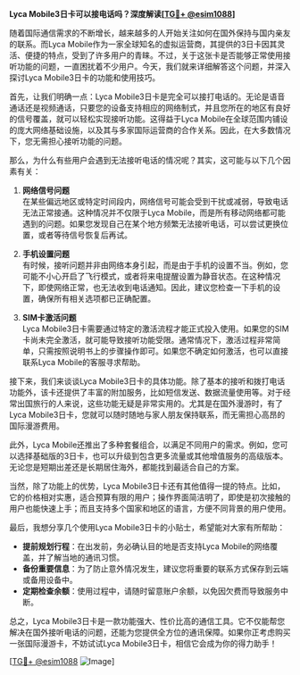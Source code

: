 **Lyca Mobile3日卡可以接电话吗？深度解读[[TG💪+ @esim1088](https://t.me/s/esim1088)]**

随着国际通信需求的不断增长，越来越多的人开始关注如何在国外保持与国内亲友的联系。而Lyca Mobile作为一家全球知名的虚拟运营商，其提供的3日卡因其灵活、便捷的特点，受到了许多用户的青睐。不过，关于这张卡是否能够正常使用接听功能的问题，一直困扰着不少用户。今天，我们就来详细解答这个问题，并深入探讨Lyca Mobile3日卡的功能和使用技巧。

首先，让我们明确一点：Lyca Mobile3日卡是完全可以接打电话的。无论是语音通话还是视频通话，只要您的设备支持相应的网络制式，并且您所在的地区有良好的信号覆盖，就可以轻松实现接听功能。这得益于Lyca Mobile在全球范围内铺设的庞大网络基础设施，以及其与多家国际运营商的合作关系。因此，在大多数情况下，您无需担心接听功能的问题。

那么，为什么有些用户会遇到无法接听电话的情况呢？其实，这可能与以下几个因素有关：

1. **网络信号问题**  
   在某些偏远地区或特定时间段内，网络信号可能会受到干扰或减弱，导致电话无法正常接通。这种情况并不仅限于Lyca Mobile，而是所有移动网络都可能遇到的问题。如果您发现自己在某个地方频繁无法接听电话，可以尝试更换位置，或者等待信号恢复后再试。

2. **手机设置问题**  
   有时候，接听问题并非由网络本身引起，而是由于手机的设置不当。例如，您可能不小心开启了飞行模式，或者将来电提醒设置为静音状态。在这种情况下，即使网络正常，也无法收到电话通知。因此，建议您检查一下手机的设置，确保所有相关选项都已正确配置。

3. **SIM卡激活问题**  
   Lyca Mobile3日卡需要通过特定的激活流程才能正式投入使用。如果您的SIM卡尚未完全激活，就可能导致接听功能受限。通常情况下，激活过程非常简单，只需按照说明书上的步骤操作即可。如果您不确定如何激活，也可以直接联系Lyca Mobile的客服寻求帮助。

接下来，我们来谈谈Lyca Mobile3日卡的具体功能。除了基本的接听和拨打电话功能外，该卡还提供了丰富的附加服务，比如短信发送、数据流量使用等。对于经常出国旅行的人来说，这些功能无疑是非常实用的。尤其是在国外漫游时，有了Lyca Mobile3日卡，您就可以随时随地与家人朋友保持联系，而无需担心高昂的国际漫游费用。

此外，Lyca Mobile还推出了多种套餐组合，以满足不同用户的需求。例如，您可以选择基础版的3日卡，也可以升级到包含更多流量或其他增值服务的高级版本。无论您是短期出差还是长期居住海外，都能找到最适合自己的方案。

当然，除了功能上的优势，Lyca Mobile3日卡还有其他值得一提的特点。比如，它的价格相对实惠，适合预算有限的用户；操作界面简洁明了，即使是初次接触的用户也能快速上手；而且支持多个国家和地区的语言，方便不同背景的用户使用。

最后，我想分享几个使用Lyca Mobile3日卡的小贴士，希望能对大家有所帮助：

- **提前规划行程**：在出发前，务必确认目的地是否支持Lyca Mobile的网络覆盖，并了解当地的通讯习惯。
- **备份重要信息**：为了防止意外情况发生，建议您将重要的联系方式保存到云端或备用设备中。
- **定期检查余额**：使用过程中，请随时留意账户余额，以免因欠费而导致服务中断。

总之，Lyca Mobile3日卡是一款功能强大、性价比高的通信工具。它不仅能帮您解决在国外接听电话的问题，还能为您提供全方位的通讯保障。如果你正考虑购买一张国际漫游卡，不妨试试Lyca Mobile3日卡，相信它会成为你的得力助手！

[[TG💪+ @esim1088](https://t.me/s/esim1088) ![Image](https://i.postimg.cc/4NQfJmqS/Snipaste-2025-05-13-00-14-12.png)]